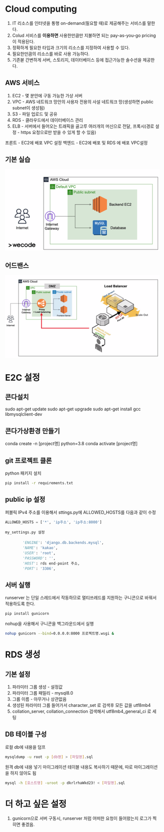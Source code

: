 # Cloud computing
1. IT 리소스를 인터넷을 통행 on-demand(필요할 때)로 제공해주는 서비스를 말한다.
2. Colud 서비스를 **이용하면** 사용한만큼만 지불하면 되는 pay-as-you-go pricing 이 적용된다.
3. 정확하게 필요한 타입과 크기의 리소스를 지정하여 사용할 수 있다.
4. 필요한만큼의 리소스를 바로 사용 가능하다.
5. 기존볻 간변하게 서버, 스토리지, 데이터베이스 등에 접근가능한 솔수션을 제공한다.

## AWS 서비스

1. EC2 - 몇 분안에 구동 가능한 가상 서버
2. VPC - AWS 네트워크 망안의 사용자 전용의 사설 네트워크 망(생성하면 public subnet이 생성됨)
3. S3 - 파일 업로드 및 공유
4. RDS - 클라우드에서 데이터베이스 관리
5. ELB - 서버에서 들어오는 트래픽을 골고루 여러개의 머신으로 전달, 프록시(경로 설정 - https 요청으로만 받을 수 있게 할 수 있음)

프론트 - EC2에 배포 VPC 설정
백엔드 - EC2에 배포 및 RDS 에 배포 VPC설정

## 기본 실습
![](./images/aws서버구성.png)

## 어드밴스
![](./images/aws서버구성_보안강화.png)

# E2C 설정

## 콘다설치
sudo apt-get update
sudo apt-get upgrade
sudo apt-get install gcc libmysqlclient-dev

## 콘다가상환경 만들기
conda create -n [project명] python=3.8
conda activate [project명]

## git 프로젝트 클론
python 패키지 설치
```bash
pip install -r requirements.txt
```
## public ip 설정
퍼블릭 IPv4 주소를 이용해서 sttings.py에 ALLOWED_HOSTS를 다음과 같이 수정

```python
ALLOWED_HOSTS = ['*', 'ip주소', 'ip주소:8000']

my_settings.py 설정

        'ENGINE': 'django.db.backends.mysql',
        'NAME': 'kakao',
        'USER': 'root',
        'PASSWORD': '',
        'HOST': rds end-point 주소,
        'PORT': '3306',
```

## 서버 실행
runserver 는 단일 스레드에서 작동하므로 멀티쓰레드를 지원하는 구니콘으로 바꿔서 적용하도록 한다.

```bash
pip install gunicorn
```
nohup을 사용해서 구니콘을 백그라운드에서 실행
```bash
nohup gunicorn --bind=0.0.0.0:8000 프로젝트명.wsgi &
```

# RDS 생성

## 기본 설정
1. 파라미터 그룹 생성 - 설정값
2. 파라미터 그룹 패밀리 - mysql8.0
3. 그룹 이름 - 아무거나 상관없음
4. 생성된 파라미터 그룹 들어가서 character_set 로 검색후 모든 값을 utf8mb4
5. collation_server, collation_connection 검색해서  utf8mb4_general_ci 로 세팅

## DB 테이블 구성
로컬 db에 내용을 덤프
```bash
mysqldump -u root -p [db명] > [파일명].sql
```
원격 db에 내용 넣기
마이그레이션 테이블 내용도 복사하기 때문에, 따로 마이그레이션을 하지 않아도 됨
```bash
mysql -h [호스트명] -uroot -p dkrlrhaWkd23! < [파일명].sql
```

# 더 하고 싶은 설정
1. gunicorn으로 서버 구동시, runserver 처럼 어떠한 요청이 들어왔는지 로그가 찍히면 좋겠음.